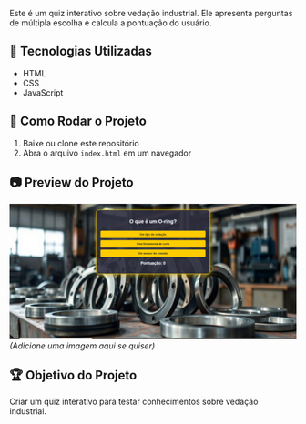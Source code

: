 
Este é um quiz interativo sobre vedação industrial. Ele apresenta perguntas de múltipla escolha e calcula a pontuação do usuário.

## 🚀 Tecnologias Utilizadas
- HTML
- CSS
- JavaScript

## 📌 Como Rodar o Projeto
1. Baixe ou clone este repositório
2. Abra o arquivo `index.html` em um navegador

## 📷 Preview do Projeto
![Screenshot](screenshot.png) *(Adicione uma imagem aqui se quiser)*

## 🏆 Objetivo do Projeto
Criar um quiz interativo para testar conhecimentos sobre vedação industrial.
